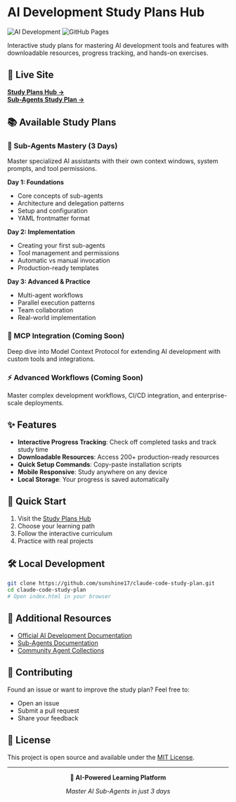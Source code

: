 # AI Development Study Plans Hub

![AI Development](https://img.shields.io/badge/AI%20Development-Study%20Plans-blue?style=for-the-badge)
![GitHub Pages](https://img.shields.io/badge/GitHub%20Pages-Live-green?style=for-the-badge)

Interactive study plans for mastering AI development tools and features with downloadable resources, progress tracking, and hands-on exercises.

## 🚀 Live Site

**[Study Plans Hub →](https://sunshine17.github.io/claude-code-study-plan/)**  
**[Sub-Agents Study Plan →](https://sunshine17.github.io/claude-code-study-plan/sub-agents/)**

## 📚 Available Study Plans

### 🤖 Sub-Agents Mastery (3 Days)
Master specialized AI assistants with their own context windows, system prompts, and tool permissions.

**Day 1: Foundations**
- Core concepts of sub-agents
- Architecture and delegation patterns
- Setup and configuration
- YAML frontmatter format

**Day 2: Implementation**  
- Creating your first sub-agents
- Tool management and permissions
- Automatic vs manual invocation
- Production-ready templates

**Day 3: Advanced & Practice**
- Multi-agent workflows
- Parallel execution patterns
- Team collaboration
- Real-world implementation

### 🔧 MCP Integration (Coming Soon)
Deep dive into Model Context Protocol for extending AI development with custom tools and integrations.

### ⚡ Advanced Workflows (Coming Soon)
Master complex development workflows, CI/CD integration, and enterprise-scale deployments.

## ✨ Features

- **Interactive Progress Tracking**: Check off completed tasks and track study time
- **Downloadable Resources**: Access 200+ production-ready resources
- **Quick Setup Commands**: Copy-paste installation scripts  
- **Mobile Responsive**: Study anywhere on any device
- **Local Storage**: Your progress is saved automatically

## 🎯 Quick Start

1. Visit the [Study Plans Hub](https://sunshine17.github.io/claude-code-study-plan/)
2. Choose your learning path
3. Follow the interactive curriculum
4. Practice with real projects

## 🛠️ Local Development

```bash
git clone https://github.com/sunshine17/claude-code-study-plan.git
cd claude-code-study-plan
# Open index.html in your browser
```

## 📖 Additional Resources

- [Official AI Development Documentation](https://docs.anthropic.com/en/docs/claude-code)
- [Sub-Agents Documentation](https://docs.anthropic.com/en/docs/claude-code/sub-agents)
- [Community Agent Collections](https://github.com/VoltAgent/awesome-claude-code-subagents)

## 🤝 Contributing

Found an issue or want to improve the study plan? Feel free to:
- Open an issue
- Submit a pull request
- Share your feedback

## 📄 License

This project is open source and available under the [MIT License](LICENSE).

---

<div align="center">

**🤖 AI-Powered Learning Platform**

*Master AI Sub-Agents in just 3 days*

</div>